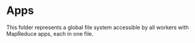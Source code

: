 # Apps

This folder represents a global file system accessible by all workers with MapReduce apps, each in one file.

